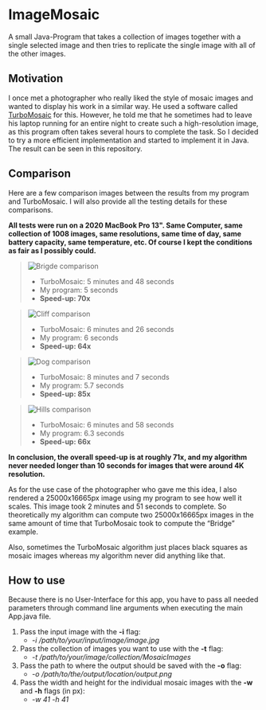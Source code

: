 # ImageMosaic
A small Java-Program that takes a collection of images together with a single selected image and then tries to replicate the single image with all of the other images.

## Motivation
I once met a photographer who really liked the style of mosaic images and wanted to display his work in a similar way. He used a software called [TurboMosaic](https://www.turbomosaic.com) for this.
However, he told me that he sometimes had to leave his laptop running for an entire night to create such a high-resolution image, as this program often takes several hours to complete the task. 
So I decided to try a more efficient implementation and started to implement it in Java.
The result can be seen in this repository.

## Comparison
Here are a few comparison images between the results from my program and TurboMosaic. I will also provide all the testing details for these comparisons.

**All tests were run on a 2020 MacBook Pro 13". Same Computer, same collection of 1008 images, same resolutions, same time of day, same battery capacity, same temperature, etc. Of course I kept the conditions as fair as I possibly could.**

>![Brigde comparison](img/MosaicBridgeComparison.png)
>  - TurboMosaic: 5 minutes and 48 seconds
>  - My program: 5 seconds
>  - **Speed-up: 70x**

>![Cliff comparison](img/MosaicCliffComparison.png)
>  - TurboMosaic: 6 minutes and 26 seconds
>  - My program: 6 seconds
>  - **Speed-up: 64x**

>![Dog comparison](img/MosaicDogComparison.png)
>  - TurboMosaic: 8 minutes and 7 seconds
>  - My program: 5.7 seconds
>  - **Speed-up: 85x**

>![Hills comparison](img/MosaicHillsComparison.png)
>  - TurboMosaic: 6 minutes and 58 seconds
>  - My program: 6.3 seconds
>  - **Speed-up: 66x**

**In conclusion, the overall speed-up is at roughly 71x, and my algorithm never needed longer than 10 seconds for images that were around 4K resolution.**

As for the use case of the photographer who gave me this idea, I also rendered a 25000x16665px image using my program to see how well it scales. This image took 2 minutes and 51 seconds to complete. So theoretically my algorithm can compute two 25000x16665px images in the same amount of time that TurboMosaic took to compute the “Bridge” example.

Also, sometimes the TurboMosaic algorithm just places black squares as mosaic images whereas my algorithm never did anything like that.

## How to use
Because there is no User-Interface for this app, you have to pass all needed parameters through command line arguments when executing the main App.java file.

1. Pass the input image with the **-i** flag: 
    - *-i /path/to/your/input/image/image.jpg*
2. Pass the collection of images you want to use with the **-t** flag:
    - *-t /path/to/your/image/collection/MosaicImages* 
3. Pass the path to where the output should be saved with the **-o** flag:
    - *-o /path/to/the/output/location/output.png*
4. Pass the width and height for the individual mosaic images with the **-w** and **-h** flags (in px):
    - *-w 41 -h 41*
   
